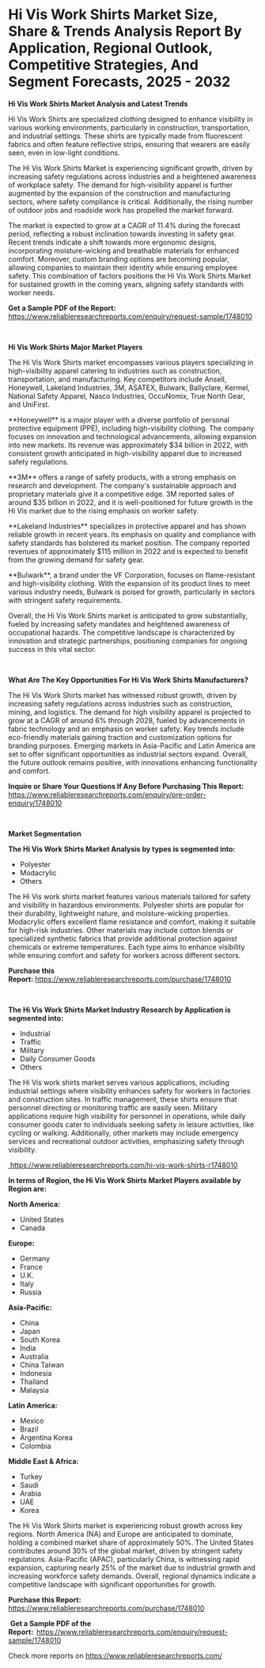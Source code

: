 <p><h1>Hi Vis Work Shirts Market Size, Share & Trends Analysis Report By Application, Regional Outlook, Competitive Strategies, And Segment Forecasts, 2025 - 2032</h1></p><p><strong>Hi Vis Work Shirts Market Analysis and Latest Trends</strong></p>
<p><p>Hi Vis Work Shirts are specialized clothing designed to enhance visibility in various working environments, particularly in construction, transportation, and industrial settings. These shirts are typically made from fluorescent fabrics and often feature reflective strips, ensuring that wearers are easily seen, even in low-light conditions. </p><p>The Hi Vis Work Shirts Market is experiencing significant growth, driven by increasing safety regulations across industries and a heightened awareness of workplace safety. The demand for high-visibility apparel is further augmented by the expansion of the construction and manufacturing sectors, where safety compliance is critical. Additionally, the rising number of outdoor jobs and roadside work has propelled the market forward. </p><p>The market is expected to grow at a CAGR of 11.4% during the forecast period, reflecting a robust inclination towards investing in safety gear. Recent trends indicate a shift towards more ergonomic designs, incorporating moisture-wicking and breathable materials for enhanced comfort. Moreover, custom branding options are becoming popular, allowing companies to maintain their identity while ensuring employee safety. This combination of factors positions the Hi Vis Work Shirts Market for sustained growth in the coming years, aligning safety standards with worker needs.</p></p>
<p><strong>Get a Sample PDF of the Report:&nbsp;</strong> <a href="https://www.reliableresearchreports.com/enquiry/request-sample/1748010?utm_campaign=2141&utm_medium=2&utm_source=Github&utm_content=ia&utm_term=08022025&utm_id=hi-vis-work-shirts">https://www.reliableresearchreports.com/enquiry/request-sample/1748010</a></p>
<p>&nbsp;</p>
<p><strong>Hi Vis Work Shirts Major Market Players</strong></p>
<p><p>The Hi Vis Work Shirts market encompasses various players specializing in high-visibility apparel catering to industries such as construction, transportation, and manufacturing. Key competitors include Ansell, Honeywell, Lakeland Industries, 3M, ASATEX, Bulwark, Ballyclare, Kermel, National Safety Apparel, Nasco Industries, OccuNomix, True North Gear, and UniFirst.</p><p>**Honeywell** is a major player with a diverse portfolio of personal protective equipment (PPE), including high-visibility clothing. The company focuses on innovation and technological advancements, allowing expansion into new markets. Its revenue was approximately $34 billion in 2022, with consistent growth anticipated in high-visibility apparel due to increased safety regulations.</p><p>**3M** offers a range of safety products, with a strong emphasis on research and development. The company's sustainable approach and proprietary materials give it a competitive edge. 3M reported sales of around $35 billion in 2022, and it is well-positioned for future growth in the Hi Vis market due to the rising emphasis on worker safety.</p><p>**Lakeland Industries** specializes in protective apparel and has shown reliable growth in recent years. Its emphasis on quality and compliance with safety standards has bolstered its market position. The company reported revenues of approximately $115 million in 2022 and is expected to benefit from the growing demand for safety gear.</p><p>**Bulwark**, a brand under the VF Corporation, focuses on flame-resistant and high-visibility clothing. With the expansion of its product lines to meet various industry needs, Bulwark is poised for growth, particularly in sectors with stringent safety requirements.</p><p>Overall, the Hi Vis Work Shirts market is anticipated to grow substantially, fueled by increasing safety mandates and heightened awareness of occupational hazards. The competitive landscape is characterized by innovation and strategic partnerships, positioning companies for ongoing success in this vital sector.</p></p>
<p>&nbsp;</p>
<p><strong>What Are The Key Opportunities For Hi Vis Work Shirts Manufacturers?</strong></p>
<p><p>The Hi Vis Work Shirts market has witnessed robust growth, driven by increasing safety regulations across industries such as construction, mining, and logistics. The demand for high visibility apparel is projected to grow at a CAGR of around 6% through 2028, fueled by advancements in fabric technology and an emphasis on worker safety. Key trends include eco-friendly materials gaining traction and customization options for branding purposes. Emerging markets in Asia-Pacific and Latin America are set to offer significant opportunities as industrial sectors expand. Overall, the future outlook remains positive, with innovations enhancing functionality and comfort.</p></p>
<p><strong>Inquire or Share Your Questions If Any Before Purchasing This Report:</strong> <a href="https://www.reliableresearchreports.com/enquiry/pre-order-enquiry/1748010?utm_campaign=2141&utm_medium=2&utm_source=Github&utm_content=ia&utm_term=08022025&utm_id=hi-vis-work-shirts">https://www.reliableresearchreports.com/enquiry/pre-order-enquiry/1748010</a></p>
<p>&nbsp;</p>
<p><strong>Market Segmentation</strong></p>
<p><strong>The Hi Vis Work Shirts Market Analysis by types is segmented into:</strong></p>
<p><ul><li>Polyester</li><li>Modacrylic</li><li>Others</li></ul></p>
<p><p>The Hi Vis work shirts market features various materials tailored for safety and visibility in hazardous environments. Polyester shirts are popular for their durability, lightweight nature, and moisture-wicking properties. Modacrylic offers excellent flame resistance and comfort, making it suitable for high-risk industries. Other materials may include cotton blends or specialized synthetic fabrics that provide additional protection against chemicals or extreme temperatures. Each type aims to enhance visibility while ensuring comfort and safety for workers across different sectors.</p></p>
<p><strong>Purchase this Report:&nbsp;</strong><a href="https://www.reliableresearchreports.com/purchase/1748010?utm_campaign=2141&utm_medium=2&utm_source=Github&utm_content=ia&utm_term=08022025&utm_id=hi-vis-work-shirts">https://www.reliableresearchreports.com/purchase/1748010</a></p>
<p>&nbsp;</p>
<p><strong>The Hi Vis Work Shirts Market Industry Research by Application is segmented into:</strong></p>
<p><ul><li>Industrial</li><li>Traffic</li><li>Military</li><li>Daily Consumer Goods</li><li>Others</li></ul></p>
<p><p>The Hi Vis work shirts market serves various applications, including industrial settings where visibility enhances safety for workers in factories and construction sites. In traffic management, these shirts ensure that personnel directing or monitoring traffic are easily seen. Military applications require high visibility for personnel in operations, while daily consumer goods cater to individuals seeking safety in leisure activities, like cycling or walking. Additionally, other markets may include emergency services and recreational outdoor activities, emphasizing safety through visibility.</p></p>
<p><a href="https://www.reliableresearchreports.com/hi-vis-work-shirts-r1748010?utm_campaign=2141&utm_medium=2&utm_source=Github&utm_content=ia&utm_term=08022025&utm_id=hi-vis-work-shirts">&nbsp;https://www.reliableresearchreports.com/hi-vis-work-shirts-r1748010</a></p>
<p><strong>In terms of Region, the Hi Vis Work Shirts Market Players available by Region are:</strong></p>
<p>
    <p> <strong> North America: </strong>
        <ul>
            <li>United States</li>
            <li>Canada</li>
        </ul>
        </p> 
    <p> <strong> Europe: </strong>
        <ul>
            <li>Germany</li>
            <li>France</li>
            <li>U.K.</li>
            <li>Italy</li>
            <li>Russia</li>
        </ul>
        </p> 
    <p> <strong> Asia-Pacific: </strong>
        <ul>
            <li>China</li>
            <li>Japan</li>
            <li>South Korea</li>
            <li>India</li>
            <li>Australia</li>
            <li>China Taiwan</li>
            <li>Indonesia</li>
            <li>Thailand</li>
            <li>Malaysia</li>
        </ul>
        </p> 
    <p> <strong> Latin America: </strong>
        <ul>
            <li>Mexico</li>
            <li>Brazil</li>
            <li>Argentina Korea</li>
            <li>Colombia</li>
        </ul>
        </p> 
    <p> <strong> Middle East & Africa: </strong>
        <ul>
            <li>Turkey</li>
            <li>Saudi</li>
            <li>Arabia</li>
            <li>UAE</li>
            <li>Korea</li>
        </ul>
    </p>
    </p>
<p><p>The Hi Vis Work Shirts market is experiencing robust growth across key regions. North America (NA) and Europe are anticipated to dominate, holding a combined market share of approximately 50%. The United States contributes around 30% of the global market, driven by stringent safety regulations. Asia-Pacific (APAC), particularly China, is witnessing rapid expansion, capturing nearly 25% of the market due to industrial growth and increasing workforce safety demands. Overall, regional dynamics indicate a competitive landscape with significant opportunities for growth.</p></p>
<p><strong>Purchase this Report: </strong><a href="https://www.reliableresearchreports.com/purchase/1748010?utm_campaign=2141&utm_medium=2&utm_source=Github&utm_content=ia&utm_term=08022025&utm_id=hi-vis-work-shirts">https://www.reliableresearchreports.com/purchase/1748010</a></p>
<p>&nbsp;<strong>Get a Sample PDF of the Report:&nbsp;&nbsp;</strong><a href="https://www.reliableresearchreports.com/enquiry/request-sample/1748010?utm_campaign=2141&utm_medium=2&utm_source=Github&utm_content=ia&utm_term=08022025&utm_id=hi-vis-work-shirts">https://www.reliableresearchreports.com/enquiry/request-sample/1748010</a></p>
<p><strong></strong></p>
<p>Check more reports on <a href="https://www.reliableresearchreports.com/?utm_campaign=2141&utm_medium=2&utm_source=Github&utm_content=ia&utm_term=08022025&utm_id=hi-vis-work-shirts">https://www.reliableresearchreports.com/</a></p>